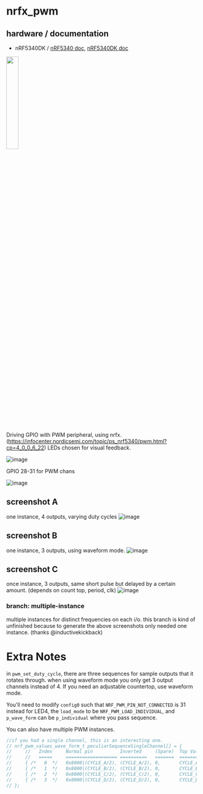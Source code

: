 # nrfx_pwm

## hardware / documentation
- nRF5340DK / [nRF5340 doc](https://infocenter.nordicsemi.com/topic/struct_nrf53/struct/nrf5340.html), [nRF5340DK doc](https://infocenter.nordicsemi.com/index.jsp?topic=%2Fstruct_nrf53%2Fstruct%2Fnrf5340.html)
<img src="https://github.com/droidecahedron/nrf-blueberry/assets/63935881/12612a0e-9f81-4431-8b22-f69704248f89" width=25% height=25%>

Driving GPIO with PWM peripheral, using nrfx. (https://infocenter.nordicsemi.com/topic/ps_nrf5340/pwm.html?cp=4_0_0_6_22)
LEDs chosen for visual feedback.




![image](https://github.com/droidecahedron/nrfx_pwm/assets/63935881/86076c67-dce1-4ebb-aa1a-80e0461b0765)

GPIO 28-31 for PWM chans

![image](https://github.com/droidecahedron/nrfx_pwm/assets/63935881/e9ffa475-7a6f-4d53-829b-03adf76bd0a4)



## screenshot A
one instance, 4 outputs, varying duty cycles
![image](https://github.com/droidecahedron/nrfx_pwm/assets/63935881/fae9f85b-38fb-4c3f-90cf-1ec1746f04f2)


## screenshot B
one instance, 3 outputs, using waveform mode.
![image](https://github.com/droidecahedron/nrfx_pwm/assets/63935881/7df6ae4f-cbe1-45a2-a41e-7b9e5412b2cf)


## screenshot C
once instance, 3 outputs, same short pulse but delayed by a certain amount. (depends on count top, period, clk)
![image](https://github.com/droidecahedron/nrfx_pwm/assets/63935881/12fb30f4-b159-4d97-a498-86d6ad50e4b8)


### branch: multiple-instance
multiple instances for distinct frequencies on each i/o. this branch is kind of unfinished because to generate the above screenshots only needed one instance. (thanks @inductivekickback)

# Extra Notes

in `pwm_set_duty_cycle`, there are three sequences for sample outputs that it rotates through.
when using waveform mode you only get 3 output channels instead of 4. If you need an adjustable countertop, use waveform mode.

You'll need to modify `config0` such that `NRF_PWM_PIN_NOT_CONNECTED` is 31 instead for LED4, the `load_mode` to be `NRF_PWM_LOAD_INDIVIDUAL`, and `p_wave_form` can be `p_individual` where you pass sequence.

You can also have multiple PWM instances.


```c
//if you had a single channel, this is an interesting one.
// nrf_pwm_values_wave_form_t peculiarSequenceSingleChannel[] = {
//     //   Index     Normal pin          Inverted     (Spare)  Top Value
//     //   =====     =================== ==========   =======  =========
//     { /*   0  */   0x8000|(CYCLE_A/2), (CYCLE_A/2), 0,       CYCLE_A  },
//     { /*   1  */   0x8000|(CYCLE_B/2), (CYCLE_B/2), 0,       CYCLE_B  },
//     { /*   2  */   0x8000|(CYCLE_C/2), (CYCLE_C/2), 0,       CYCLE_C  },
//     { /*   3  */   0x8000|(CYCLE_D/2), (CYCLE_D/2), 0,       CYCLE_D  },
// }; 
```